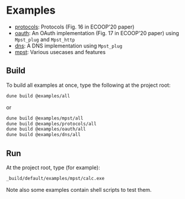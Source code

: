 # Examples

* [protocols](protocols/): Protocols (Fig. 16 in ECOOP'20 paper)
* [oauth](oauth/): An OAuth implementation (Fig. 17 in ECOOP'20 paper) using `Mpst_plug` and `Mpst_http`
* [dns](dns/): A DNS implementation using `Mpst_plug`
* [mpst](mpst/): Various usecases and features

## Build

To build all examples at once, type the following at the project root:

```bash
dune build @examples/all
```

or 


```bash
dune build @examples/mpst/all
dune build @examples/protocols/all
dune build @examples/oauth/all
dune build @examples/dns/all
```

## Run

At the project root, type (for example):

```bash
_build/default/examples/mpst/calc.exe
```

Note also some examples contain shell scripts to test them.
